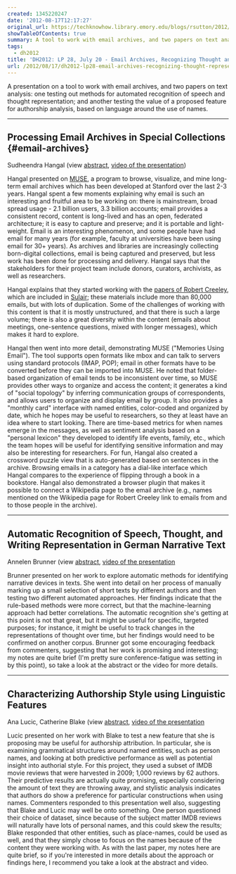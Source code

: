 ```yaml
---
created: 1345220247
date: '2012-08-17T12:17:27'
original_url: https://techknowhow.library.emory.edu/blogs/rsutton/2012/08/17/dh2012-lp28-email-archives-recognizing-thought-representation-author-analysis
showTableOfContents: true
summary: A tool to work with email archives, and two papers on text analysis.
tags:
  - dh2012
title: 'DH2012: LP 28, July 20 - Email Archives, Recognizing Thought and Speech Representation, and Author Analysis'
url: /2012/08/17/dh2012-lp28-email-archives-recognizing-thought-representation-author-analysis/
---
```





A presentation on a tool to work with email archives, and two papers on text analysis: one testing out methods for automated recognition of speech and thought representation; and another testing the value of a proposed feature for authorship analysis, based on language around the use of names.

* * *

## Processing Email Archives in Special Collections {#email-archives}

Sudheendra Hangal (view [abstract](http://www.dh2012.uni-hamburg.de/conference/programme/abstracts/processing-email-archives-in-special-collections/), [video of the presentation](http://lecture2go.uni-hamburg.de/konferenzen/-/k/14031))

Hangal presented on [MUSE](http://mobisocial.stanford.edu/muse/), a program to browse, visualize, and mine long-term email archives which has been developed at Stanford over the last 2-3 years. Hangal spent a few moments explaining why email is such an interesting and fruitful area to be working on: there is mainstream, broad spread usage - 2.1 billion users, 3.3 billion accounts; email provides a consistent record, content is long-lived and has an open, federated architecture; it is easy to capture and preserve; and it is portable and light-weight.  Email is an interesting phenomenon, and some people have had email for many years (for example, faculty at universities have been using email for 30+ years).  As archives and libraries are increasingly collecting born-digital collections, email is being captured and preserved, but less work has been done for processing and delivery.  Hangal says that the stakeholders for their project team include donors, curators, archivists, as well as researchers.

Hangal explains that they started working with the [papers of Robert Creeley](http://www-sul.stanford.edu/depts/hasrg/ablit/amerlit/creeley.html), which are included in [Sulair](http://www-sul.stanford.edu/); these materials include more than 80,000 emails, but with lots of duplication.  Some of the challenges of working with this content is that it is mostly unstructured, and that there is such a large volume; there is also a great diversity within the content (emails about meetings, one-sentence questions, mixed with longer messages), which makes it hard to explore.

Hangal then went into more detail, demonstrating MUSE ("Memories Using Email").  The tool supports open formats like mbox and can talk to servers using standard protocols (IMAP, POP); email in other formats have to be converted before they can be imported into MUSE.  He noted that folder-based organization of email tends to be inconsistent over time, so MUSE provides other ways to organize and access the content; it generates a kind of "social topology" by inferring communication groups of correspondents, and allows users to organize and display email by group.  It also provides a "monthly card" interface with named entities, color-coded and organized by date, which he hopes may be useful to researchers, so they at least have an idea where to start looking.  There are time-based metrics for when names emerge in the messages, as well as sentiment analysis based on a "personal lexicon" they developed to identify life events, family, etc., which the team hopes will be useful for identifying sensitive information and may also be interesting for researchers.  For fun, Hangal also created a crossword puzzle view that is auto-generated based on sentences in the archive.  Browsing emails in a category has a dial-like interface which Hangal compares to the experience of flipping through a book in a bookstore.  Hangal also demonstrated a browser plugin that makes it possible to connect a Wikipedia page to the email archive (e.g., names mentioned on the Wikipedia page for Robert Creeley link to emails from and to those people in the archive).

* * *

## Automatic Recognition of Speech, Thought, and Writing Representation in German Narrative Text

Annelen Brunner (view [abstract](http://www.dh2012.uni-hamburg.de/conference/programme/abstracts/automatic-recognition-of-speech-thought-and-writing-representation-in-german-narrative-texts/), [video of the presentation](http://lecture2go.uni-hamburg.de/konferenzen/-/k/14032)

Brunner presented on her work to explore automatic methods for identifying narrative devices in texts. She went into detail on her process of manually marking up a small selection of short texts by different authors and then testing two different automated approaches.  Her findings indicate that the rule-based methods were more correct, but that the machine-learning approach had better correlations.  The automatic recognition she's getting at this point is not that great, but it might be useful for specific, targeted purposes; for instance, it might be useful to track changes in the representations of thought over time, but her findings would need to be confirmed on another corpus.  Brunner got some encouraging feedback from commenters, suggesting that her work is promising and interesting; my notes are quite brief (I'm pretty sure conference-fatigue was setting in by this point), so take a look at the abstract or the video for more details.

* * *

## Characterizing Authorship Style using Linguistic Features

Ana Lucic, Catherine Blake (view [abstract](http://www.dh2012.uni-hamburg.de/conference/programme/abstracts/characterizing-authorship-style-using-linguistic-features/), [video of the presentation](http://lecture2go.uni-hamburg.de/konferenzen/-/k/14033)

Lucic presented on her work with Blake to test a new feature that she is proposing may be useful for authorship attribution.  In particular, she is examining grammatical structures around named entities, such as person names, and looking at both predictive performance as well as potential insight into authorial style.  For this project, they used a subset of IMDB movie reviews that were harvested in 2009; 1,000 reviews by 62 authors.  Their predictive results are actually quite promising, especially considering the amount of text they are throwing away, and stylistic analysis indicates that authors do show a preference for particular constructions when using names.  Commenters responded to this presentation well also, suggesting that Blake and Lucic may well be onto something.  One person questioned their choice of dataset, since because of the subject matter IMDB reviews will naturally have lots of personal names, and this could skew the results; Blake responded that other entities, such as place-names, could be used as well, and that they simply chose to focus on the names because of the content they were working with.  As with the last paper, my notes here are quite brief, so if you're interested in more details about the approach or findings here, I recommend you take a look at the abstract and video.